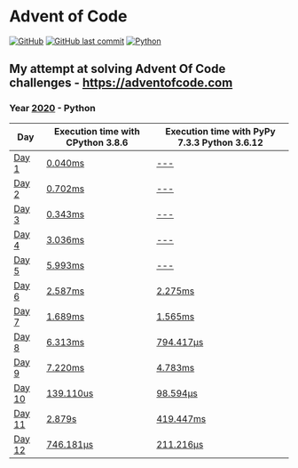# Advent of Code

[![GitHub](https://img.shields.io/github/license/Noettore/AdventOfCode)](./LICENSE)
[![GitHub last commit](https://img.shields.io/github/last-commit/Noettore/AdventOfCode)](https://github.com/Noettore/AdventOfCode/commit/master)
[![Python](https://github.com/Noettore/AdventOfCode/workflows/Python/badge.svg)](https://github.com/Noettore/AdventOfCode/actions?query=workflow%3APython)

## My attempt at solving Advent Of Code challenges - https://adventofcode.com

### Year [2020](https://adventofcode.com/2020/) - Python

| Day                                            | Execution time with CPython 3.8.6              | Execution time with PyPy 7.3.3 Python 3.6.12   |
| ---------------------------------------------- | ---------------------------------------------- | ---------------------------------------------- |
| [Day 1](https://adventofcode.com/2020/day/1)   | [0.040ms](./2020-python/solutions/day_01.py)   | [---](./2020-python/solutions/day_01.py)       |
| [Day 2](https://adventofcode.com/2020/day/2)   | [0.702ms](./2020-python/solutions/day_02.py)   | [---](./2020-python/solutions/day_02.py)       |
| [Day 3](https://adventofcode.com/2020/day/3)   | [0.343ms](./2020-python/solutions/day_03.py)   | [---](./2020-python/solutions/day_03.py)       |
| [Day 4](https://adventofcode.com/2020/day/4)   | [3.036ms](./2020-python/solutions/day_04.py)   | [---](./2020-python/solutions/day_04.py)       |
| [Day 5](https://adventofcode.com/2020/day/5)   | [5.993ms](./2020-python/solutions/day_05.py)   | [---](./2020-python/solutions/day_05.py)       |
| [Day 6](https://adventofcode.com/2020/day/6)   | [2.587ms](./2020-python/solutions/day_06.py)   | [2.275ms](./2020-python/solutions/day_06.py)   |
| [Day 7](https://adventofcode.com/2020/day/7)   | [1.689ms](./2020-python/solutions/day_07.py)   | [1.565ms](./2020-python/solutions/day_07.py)   |
| [Day 8](https://adventofcode.com/2020/day/8)   | [6.313ms](./2020-python/solutions/day_08.py)   | [794.417µs](./2020-python/solutions/day_08.py) |
| [Day 9](https://adventofcode.com/2020/day/9)   | [7.220ms](./2020-python/solutions/day_09.py)   | [4.783ms](./2020-python/solutions/day_09.py)   |
| [Day 10](https://adventofcode.com/2020/day/10) | [139.110us](./2020-python/solutions/day_10.py) | [98.594µs](./2020-python/solutions/day_10.py)  |
| [Day 11](https://adventofcode.com/2020/day/11) | [2.879s](./2020-python/solutions/day_11.py)    | [419.447ms](./2020-python/solutions/day_11.py) |
| [Day 12](https://adventofcode.com/2020/day/12) | [746.181µs](./2020-python/solutions/day_12.py) | [211.216µs](./2020-python/solutions/day_12.py) |
